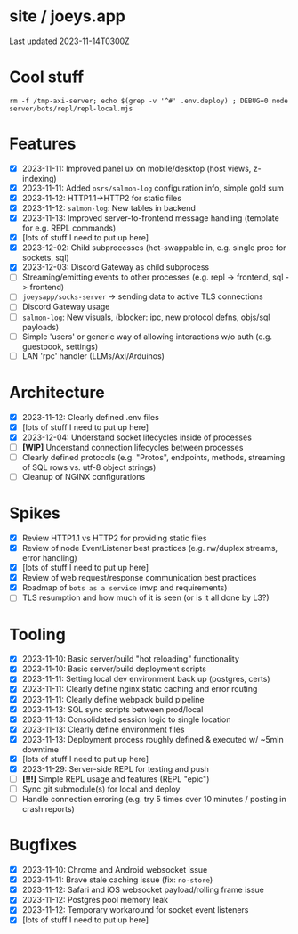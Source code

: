 # site / joeys.app
Last updated 2023-11-14T0300Z

# Cool stuff
```
rm -f /tmp-axi-server; echo $(grep -v '^#' .env.deploy) ; DEBUG=0 node server/bots/repl/repl-local.mjs 
```

# Features
- [x] 2023-11-11: Improved panel ux on mobile/desktop (host views, z-indexing)
- [x] 2023-11-11: Added `osrs/salmon-log` configuration info, simple gold sum
- [x] 2023-11-12: HTTP1.1->HTTP2 for static files
- [x] 2023-11-12: `salmon-log`: New tables in backend
- [x] 2023-11-13: Improved server-to-frontend message handling (template for e.g. REPL commands)
- [x] [lots of stuff I need to put up here]
- [x] 2023-12-02: Child subprocesses (hot-swappable in, e.g. single proc for sockets, sql)
- [x] 2023-12-03: Discord Gateway as child subprocess
- [ ] Streaming/emitting events to other processes (e.g. repl -> frontend, sql -> frontend)
- [ ] `joeysapp/socks-server` -> sending data to active TLS connections
- [ ] Discord Gateway usage
- [ ] `salmon-log`: New visuals, (blocker: ipc, new protocol defns, objs/sql payloads)
- [ ] Simple 'users' or generic way of allowing interactions w/o auth (e.g. guestbook, settings)
- [ ] LAN 'rpc' handler (LLMs/Axi/Arduinos)

# Architecture
- [x] 2023-11-12: Clearly defined .env files
- [x] [lots of stuff I need to put up here]
- [x] 2023-12-04: Understand socket lifecycles inside of processes
- [ ] **[WIP]** Understand connection lifecycles between processes
- [ ] Clearly defined protocols (e.g. "Protos", endpoints, methods, streaming of SQL rows vs. utf-8 object strings)
- [ ] Cleanup of NGINX configurations

# Spikes
- [x] Review HTTP1.1 vs HTTP2 for providing static files
- [x] Review of node EventListener best practices (e.g. rw/duplex streams, error handling)
- [x] [lots of stuff I need to put up here]
- [x] Review of web request/response communication best practices
- [x] Roadmap of `bots as a service` (mvp and requirements)
- [ ] TLS resumption and how much of it is seen (or is it all done by L3?)

# Tooling
- [x] 2023-11-10: Basic server/build "hot reloading" functionality
- [x] 2023-11-10: Basic server/build deployment scripts
- [x] 2023-11-11: Setting local dev environment back up (postgres, certs)
- [x] 2023-11-11: Clearly define nginx static caching and error routing
- [x] 2023-11-11: Clearly define webpack build pipeline
- [x] 2023-11-13: SQL sync scripts between prod/local
- [x] 2023-11-13: Consolidated session logic to single location
- [x] 2023-11-13: Clearly define environment files
- [x] 2023-11-13: Deployment process roughly defined & executed w/ ~5min downtime
- [x] [lots of stuff I need to put up here]
- [x] 2023-11-29: Server-side REPL for testing and push
- [ ] **[!!!]** Simple REPL usage and features (REPL "epic")
- [ ] Sync git submodule(s) for local and deploy
- [ ] Handle connection erroring (e.g. try 5 times over 10 minutes / posting in crash reports)

# Bugfixes
- [x] 2023-11-10: Chrome and Android websocket issue
- [x] 2023-11-11: Brave stale caching issue (fix: `no-store`)
- [x] 2023-11-12: Safari and iOS websocket payload/rolling frame issue
- [x] 2023-11-12: Postgres pool memory leak
- [x] 2023-11-12: Temporary workaround for socket event listeners
- [x] [lots of stuff I need to put up here]
